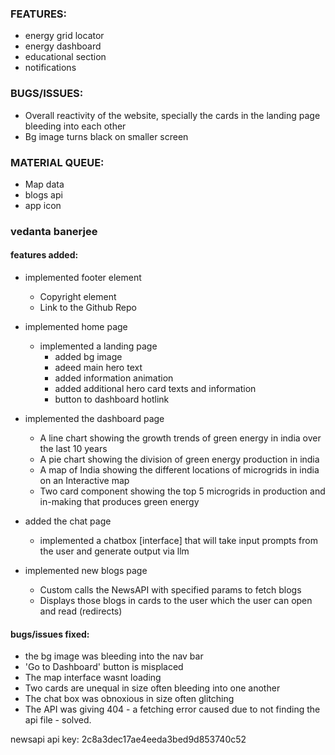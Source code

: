 ### FEATURES:
- energy grid locator
- energy dashboard
- educational section
- notifications

### BUGS/ISSUES:
- Overall reactivity of the website, specially the cards in the landing page bleeding into each other
- Bg image turns black on smaller screen


### MATERIAL QUEUE:
- Map data 
- blogs api
- app icon

### vedanta banerjee
#### features added:
- implemented footer element
    - Copyright element
    - Link to the Github Repo

- implemented home page
    - implemented a landing page
        - added bg image
        - adeed main hero text
        - added information animation
        - added additional hero card texts and information
        - button to dashboard hotlink

- implemented the dashboard page
    - A line chart showing the growth trends of green energy in india over the last 10 years
    - A pie chart showing the division of green energy production in india
    - A map of India showing the different locations of microgrids in india on an Interactive map
    - Two card component showing the top 5 microgrids in production and in-making that produces green energy

- added the chat page
    - implemented a chatbox [interface] that will take input prompts from the user and generate output via llm

- implemented new blogs page
    - Custom calls the NewsAPI with specified params to fetch blogs 
    - Displays those blogs in cards to the user which the user can open and read (redirects)


#### bugs/issues fixed:
- the bg image was bleeding into the nav bar
- 'Go to Dashboard' button is misplaced
- The map interface wasnt loading
- Two cards are unequal in size often bleeding into one another
- The chat box was obnoxious in size often glitching
- The API was giving 404 - a fetching error caused due to not finding the api file - solved.


newsapi api key:
2c8a3dec17ae4eeda3bed9d853740c52



